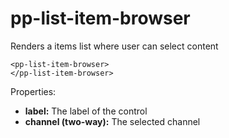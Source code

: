 # pp-list-item-browser

Renders a items list where user can select content

```
<pp-list-item-browser>
</pp-list-item-browser>
```

Properties: 

- **label:** The label of the control
- **channel (two-way):** The selected channel
